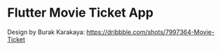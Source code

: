 # Flutter Movie Ticket App

Design by Burak Karakaya: https://dribbble.com/shots/7997364-Movie-Ticket
